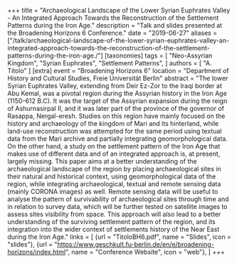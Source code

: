 +++
title = "Archaeological Landscape of the Lower Syrian Euphrates Valley - An Integrated Approach Towards the Reconstruction of the Settlement Patterns during the Iron Age."
description = "Talk and slides presented at the Broadening Horizons 6 Conference."
date = "2019-06-27"
aliases = ["/talk/archaeological-landscape-of-the-lower-syrian-euphrates-valley-an-integrated-approach-towards-the-reconstruction-of-the-settlement-patterns-during-the-iron-age./"]
[taxonomies]
tags = [
  "Neo-Assyrian Kingdom",
  "Syrian Euphrates",
  "Settlement Patterns",
]
authors = [ "A. Titolo" ]
[extra]
event = "Broadening Horizons 6"
location = "Department of History and Cultural Studies, Freie Universität Berlin"
abstract = "The lower Syrian Euphrates Valley, extending from Deir Ez-Zor to the Iraqi border at Abu Kemal, was a pivotal region during the Assyrian history in the Iron Age (1150-612 B.C). It was the target of the Assyrian expansion during the reign of Ashurnasirpal II, and it was later part of the province of the governor of Rasappa, Nergal-eresh. Studies on this region have mainly focused on the history and archaeology of the kingdom of Mari and its hinterland, while land-use reconstruction was attempted for the same period using textual data from the Mari archive and partially integrating geomorphological data. On the other hand, a study on the settlement pattern of the Iron Age that makes use of different data and of an integrated approach is, at present, largely missing. This paper aims at a better understanding of the archaeological landscape of the region by placing archaeological sites in their natural and historical context, using geomorphological data of the region, while integrating archaeological, textual and remote sensing data (mainly CORONA images) as well. Remote sensing data will be useful to analyse the pattern of survivability of archaeological sites through time and in relation to survey data, which will be further tested on satellite images to assess sites visibility from space. This approach will also lead to a better understanding of the surviving settlement pattern of the region, and its integration into the wider context of settlements history of the Near East during the Iron Age."
links = [
    {url = "TitoloBH6.pdf", name = "Slides", icon = "slides"},
    {url = "https://www.geschkult.fu-berlin.de/en/e/broadening-horizons/index.html", name = "Conference Website", icon = "web"},
]
+++